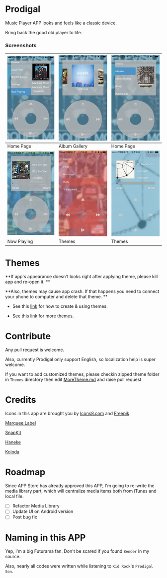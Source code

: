 # Prodigal 

Music Player APP looks and feels like a classic device.

Bring back the good old player to life.

### Screenshots

| ![Home](artworks/home.png)      | ![Cover](artworks/cover.png)  | ![Home2](artworks/home2.png)  |
| ------------------------------- | ----------------------------- | ----------------------------- |
| Home Page                       | Album Gallery                 | Home Page                     |
| ![Now](artworks/nowplaying.png) | ![Cover](artworks/theme1.png) | ![Cover](artworks/theme2.png) |
| Now Playing                     | Themes                        | Themes                        |

# Themes

**If app's appearance doesn't looks right after applying theme, please kill app and re-open it. **

**Also, themes may cause app crash. If that happens you need to connect your phone to computer and delete that theme. **

* See this [link](https://github.com/SpongeBobSun/Prodigal-iOS/blob/master/Theme.md) for how to create & using themes.

* See this [link](https://github.com/SpongeBobSun/Prodigal-iOS/blob/master/MoreTheme.md) for more themes.

# Contribute

Any pull request is welcome.

Also, currently Prodigal only support English, so localization help is super welcome.

If you want to add customized themes, please checkin zipped theme folder in `Themes` directory then edit [MoreTheme.md](https://github.com/SpongeBobSun/Prodigal-iOS/blob/master/MoreTheme.md) and raise pull request.

# Credits

Icons in this app are brought you by [Icons8.com](https://icons8.com) and [Freepik](http://www.freepik.com/)

[Marquee Label](https://github.com/cbpowell/MarqueeLabel)

[SnapKit](https://github.com/SnapKit/SnapKit)

[Haneke](https://github.com/Haneke/Haneke)

[Koloda](https://github.com/Yalantis/Koloda)

# Roadmap

Since APP Store has already approved this APP, I'm going to re-write the media library part, which will centralize media items both from iTunes and local file.

- [ ] Refactor Media Library
- [ ] Update UI on Android version
- [ ] Post bug fix

# Naming in this APP

Yep, I'm a big Futurama fan. Don't be scared if you found `Bender` in my source.

Also, nearly all codes were written while listening to `Kid Rock`'s `Prodigal Son`.
